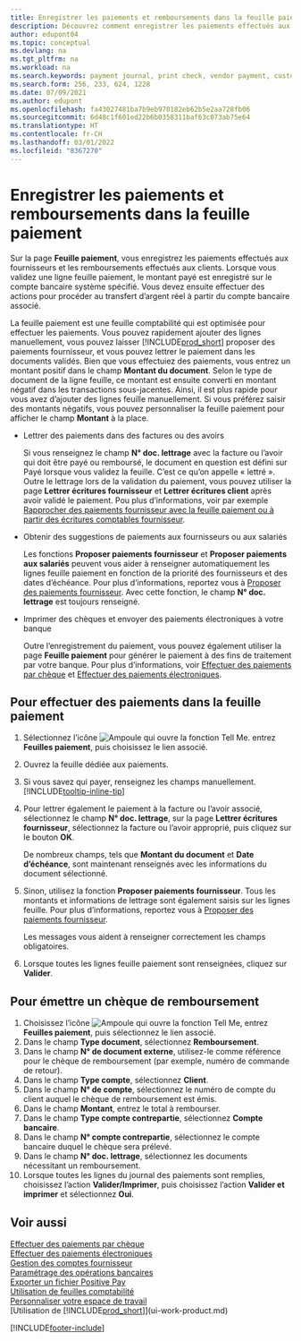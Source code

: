 ```yaml
---
title: Enregistrer les paiements et remboursements dans la feuille paiement
description: Découvrez comment enregistrer les paiements effectués aux fournisseurs et les remboursements effectués aux clients sur la page Feuille paiement.
author: edupont04
ms.topic: conceptual
ms.devlang: na
ms.tgt_pltfrm: na
ms.workload: na
ms.search.keywords: payment journal, print check, vendor payment, customer refund, refund check, creditor, debt, balance due, AP
ms.search.form: 256, 233, 624, 1228
ms.date: 07/09/2021
ms.author: edupont
ms.openlocfilehash: fa43027481ba7b9eb970182eb62b5e2aa728fb06
ms.sourcegitcommit: 6d48c1f601ed22b6b0358311baf63c073ab75e64
ms.translationtype: HT
ms.contentlocale: fr-CH
ms.lasthandoff: 03/01/2022
ms.locfileid: "8367270"
---
```

# <a name="record-payments-and-refunds-in-the-payment-journal"></a>Enregistrer les paiements et remboursements dans la feuille paiement

Sur la page **Feuille paiement**, vous enregistrez les paiements effectués aux fournisseurs et les remboursements effectués aux clients. Lorsque vous validez une ligne feuille paiement, le montant payé est enregistré sur le compte bancaire système spécifié. Vous devez ensuite effectuer des actions pour procéder au transfert d’argent réel à partir du compte bancaire associé.  

La feuille paiement est une feuille comptabilité qui est optimisée pour effectuer les paiements. Vous pouvez rapidement ajouter des lignes manuellement, vous pouvez laisser [!INCLUDE[prod_short](includes/prod_short.md)] proposer des paiements fournisseur, et vous pouvez lettrer le paiement dans les documents validés. Bien que vous effectuiez des paiements, vous entrez un montant positif dans le champ **Montant du document**. Selon le type de document de la ligne feuille, ce montant est ensuite converti en montant négatif dans les transactions sous-jacentes. Ainsi, il est plus rapide pour vous avez d’ajouter des lignes feuille manuellement. Si vous préférez saisir des montants négatifs, vous pouvez personnaliser la feuille paiement pour afficher le champ **Montant** à la place.  

- Lettrer des paiements dans des factures ou des avoirs

    Si vous renseignez le champ **N° doc. lettrage** avec la facture ou l’avoir qui doit être payé ou remboursé, le document en question est défini sur Payé lorsque vous validez la feuille. C’est ce qu’on appelle « lettré ». Outre le lettrage lors de la validation du paiement, vous pouvez utiliser la page **Lettrer écritures fournisseur** et **Lettrer écritures client** après avoir validé le paiement. Pou plus d’informations, voir par exemple [Rapprocher des paiements fournisseur avec la feuille paiement ou à partir des écritures comptables fournisseur](payables-how-apply-purchase-transactions-manually.md).  

- Obtenir des suggestions de paiements aux fournisseurs ou aux salariés

    Les fonctions **Proposer paiements fournisseur** et **Proposer paiements aux salariés** peuvent vous aider à renseigner automatiquement les lignes feuille paiement en fonction de la priorité des fournisseurs et des dates d’échéance. Pour plus d’informations, reportez vous à [Proposer des paiements fournisseur](payables-how-suggest-vendor-payments.md). Avec cette fonction, le champ **N° doc. lettrage** est toujours renseigné.  

- Imprimer des chèques et envoyer des paiements électroniques à votre banque

    Outre l’enregistrement du paiement, vous pouvez également utiliser la page **Feuille paiement** pour générer le paiement à des fins de traitement par votre banque. Pour plus d’informations, voir [Effectuer des paiements par chèque](payables-how-work-checks.md) et [Effectuer des paiements électroniques](finance-make-payments-with-bank-data-conversion-service-or-sepa-credit-transfer.md#exporting-payments-to-a-bank-file).  

## <a name="to-make-payments-in-the-payment-journal"></a>Pour effectuer des paiements dans la feuille paiement

1. Sélectionnez l’icône ![Ampoule qui ouvre la fonction Tell Me.](media/ui-search/search_small.png "Dites-moi ce que vous voulez faire") entrez **Feuilles paiement**, puis choisissez le lien associé.
2. Ouvrez la feuille dédiée aux paiements.
3. Si vous savez qui payer, renseignez les champs manuellement. [!INCLUDE[tooltip-inline-tip](includes/tooltip-inline-tip_md.md)]
4. Pour lettrer également le paiement à la facture ou l’avoir associé, sélectionnez le champ **N° doc. lettrage**, sur la page **Lettrer écritures fournisseur**, sélectionnez la facture ou l’avoir approprié, puis cliquez sur le bouton **OK**.

    De nombreux champs, tels que **Montant du document** et **Date d’échéance**, sont maintenant renseignés avec les informations du document sélectionné.
5. Sinon, utilisez la fonction **Proposer paiements fournisseur**. Tous les montants et informations de lettrage sont également saisis sur les lignes feuille. Pour plus d’informations, reportez vous à [Proposer des paiements fournisseur](payables-how-suggest-vendor-payments.md).

    Les messages vous aident à renseigner correctement les champs obligatoires.
6. Lorsque toutes les lignes feuille paiement sont renseignées, cliquez sur **Valider**.


## <a name="to-issue-a-refund-check"></a>Pour émettre un chèque de remboursement

1. Choisissez l’icône ![Ampoule qui ouvre la fonction Tell Me](media/ui-search/search_small.png "Dites-moi ce que vous voulez faire"), entrez **Feuilles paiement**, puis sélectionnez le lien associé.
2. Dans le champ **Type document**, sélectionnez **Remboursement**.  
3. Dans le champ **N° de document externe**, utilisez-le comme référence pour le chèque de remboursement (par exemple, numéro de commande de retour).  
4. Dans le champ **Type compte**, sélectionnez **Client**.  
5. Dans le champ **N° de compte**, sélectionnez le numéro de compte du client auquel le chèque de remboursement est émis.  
6. Dans le champ **Montant**, entrez le total à rembourser.  
7. Dans le champ **Type compte contrepartie**, sélectionnez **Compte bancaire**.  
8. Dans le champ **N° compte contrepartie**, sélectionnez le compte bancaire duquel le chèque sera prélevé.  
9. Dans le champ **N° doc. lettrage**, sélectionnez les documents nécessitant un remboursement.  
10. Lorsque toutes les lignes du journal des paiements sont remplies, choisissez l’action **Valider/Imprimer**, puis choisissez l’action **Valider et imprimer** et sélectionnez **Oui**.  
  

## <a name="see-also"></a>Voir aussi
[Effectuer des paiements par chèque](payables-how-work-checks.md)  
[Effectuer des paiements électroniques](finance-make-payments-with-bank-data-conversion-service-or-sepa-credit-transfer.md#exporting-payments-to-a-bank-file)  
[Gestion des comptes fournisseur](payables-manage-payables.md)  
[Paramétrage des opérations bancaires](bank-setup-banking.md)  
[Exporter un fichier Positive Pay](finance-how-positive-pay.md)  
[Utilisation de feuilles comptabilité](ui-work-general-journals.md)  
[Personnaliser votre espace de travail](ui-personalization-user.md)  
[Utilisation de [!INCLUDE[prod_short](includes/prod_short.md)]](ui-work-product.md)  


[!INCLUDE[footer-include](includes/footer-banner.md)]
